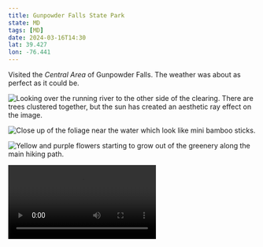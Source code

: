 ```yaml
---
title: Gunpowder Falls State Park
state: MD
tags: [MD]
date: 2024-03-16T14:30
lat: 39.427
lon: -76.441
---
```


Visited the _Central Area_ of Gunpowder Falls. The weather was about as perfect as it could be.

![Looking over the running river to the other side of the clearing. There are trees clustered together, but the sun has created an aesthetic ray effect on the image.](https://filedn.com/l2AtqErIm4D4y5Y5yWfgEuz/state-parks/gunpowder-falls/PXL_20240316_202141546.jpg)

![Close up of the foliage near the water which look like mini bamboo sticks.](https://filedn.com/l2AtqErIm4D4y5Y5yWfgEuz/state-parks/gunpowder-falls/PXL_20240316_191554279.PORTRAIT.jpg)

![Yellow and purple flowers starting to grow out of the greenery along the main hiking path.](https://filedn.com/l2AtqErIm4D4y5Y5yWfgEuz/state-parks/gunpowder-falls/PXL_20240316_183333681.PORTRAIT.jpg)

<video controls preload="metadata">
  <source type="video/mp4" src="https://filedn.com/l2AtqErIm4D4y5Y5yWfgEuz/state-parks/gunpowder-falls/PXL_20240316_200016871.mp4" />
</video>
